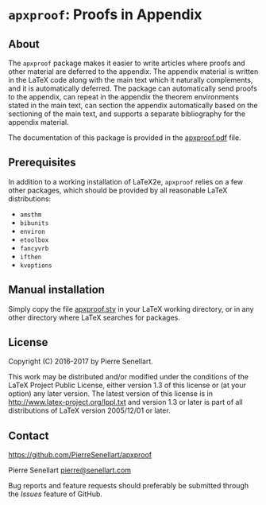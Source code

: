 # `apxproof`: Proofs in Appendix

## About

The `apxproof` package makes it easier to write articles where proofs and
other material are deferred to the appendix. The appendix material is
written in the LaTeX code along with the main text which it naturally
complements, and it is automatically deferred. The package can
automatically send proofs to the appendix, can repeat in the appendix the
theorem environments stated in the main text, can section the appendix
automatically based on the sectioning of the main text, and supports a
separate bibliography for the appendix material.

The documentation of this package is provided in the
[apxproof.pdf](apxproof.pdf) file.

## Prerequisites

In addition to a working installation of LaTeX2e, `apxproof` relies on a
few other packages, which should be provided by all reasonable LaTeX
distributions:
 - `amsthm`
 - `bibunits`
 - `environ`
 - `etoolbox`
 - `fancyvrb`
 - `ifthen`
 - `kvoptions`

## Manual installation

Simply copy the file [apxproof.sty](apxproof.sty) in your LaTeX working directory, or
in any other directory where LaTeX searches for packages.

## License

Copyright (C) 2016-2017 by Pierre Senellart.

This work may be distributed and/or modified under the conditions of the
LaTeX Project Public License, either version 1.3 of this license or (at
your option) any later version. The latest version of this license is in
http://www.latex-project.org/lppl.txt and version 1.3 or later is part of
all distributions of LaTeX version 2005/12/01 or later.

## Contact

https://github.com/PierreSenellart/apxproof

Pierre Senellart <pierre@senellart.com>

Bug reports and feature requests should
preferably be submitted through the *Issues* feature of GitHub.
